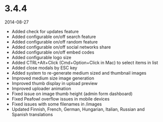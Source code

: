 # 3.4.4

2014-08-27

- Added check for updates feature
- Added configurable on/off search feature
- Added configurable on/off random feature
- Added configurable on/off social networks share
- Added configurable on/off embed codes
- Added configurable logo size
- Added CTRL+Alt+Click (Cmd+Option+Click in Mac) to select items in list
- Added close modals by ESC key
- Added system to re-generate medium sized and thumbnail images
- Improved medium size image generation
- Improved thumb display in upload preview
- Improved uploader animation
- Fixed issue on image thumb height (admin form dashboard)
- Fixed Peafowl overflow issues in mobile devices
- Fixed issues with some filenames in /images
- Updated Finnish, French, German, Hungarian, Italian, Russian and Spanish translations
